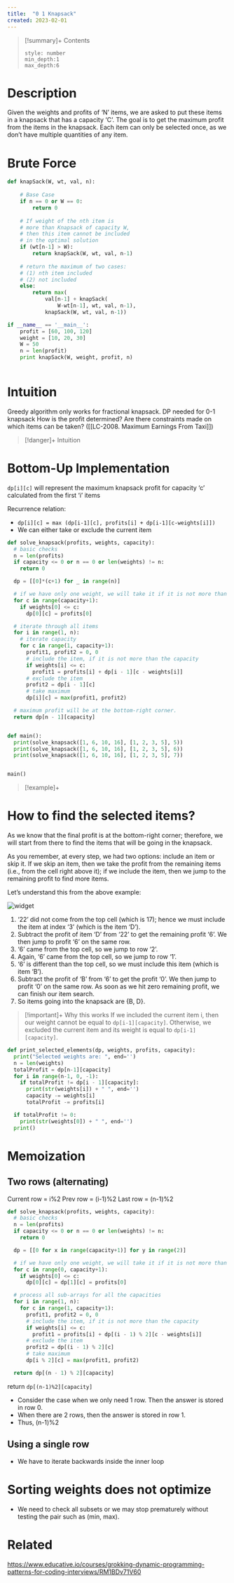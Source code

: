 ```yaml
---
title:  "0 1 Knapsack"
created: 2023-02-01
---
```


>[!summary]+ Contents
>```toc
>style: number
>min_depth:1
>max_depth:6
>```

# Description
Given the weights and profits of ‘N’ items, we are asked to put these items in a knapsack that has a capacity ‘C’. The goal is to get the maximum profit from the items in the knapsack. Each item can only be selected once, as we don’t have multiple quantities of any item.
# Brute Force
```python
def knapSack(W, wt, val, n):
 
    # Base Case
    if n == 0 or W == 0:
        return 0
 
    # If weight of the nth item is
    # more than Knapsack of capacity W,
    # then this item cannot be included
    # in the optimal solution
    if (wt[n-1] > W):
        return knapSack(W, wt, val, n-1)
 
    # return the maximum of two cases:
    # (1) nth item included
    # (2) not included
    else:
        return max(
            val[n-1] + knapSack(
                W-wt[n-1], wt, val, n-1),
            knapSack(W, wt, val, n-1))

if __name__ == '__main__':
    profit = [60, 100, 120]
    weight = [10, 20, 30]
    W = 50
    n = len(profit)
    print knapSack(W, weight, profit, n)
 
```
# Intuition
Greedy algorithm only works for fractional knapsack. DP needed for 0-1 knapsack
How is the profit determined? Are there constraints made on which items can be taken? ([[LC-2008. Maximum Earnings From Taxi]])

>[!danger]+ Intuition

# Bottom-Up Implementation
`dp[i][c]` will represent the maximum knapsack profit for capacity ‘c’ calculated from the first ‘i’ items

Recurrence relation:
- `dp[i][c] = max (dp[i-1][c], profits[i] + dp[i-1][c-weights[i]])`
- We can either take or exclude the current item

```python
def solve_knapsack(profits, weights, capacity):
  # basic checks
  n = len(profits)
  if capacity <= 0 or n == 0 or len(weights) != n:
    return 0

  dp = [[0]*(c+1) for _ in range(n)]

  # if we have only one weight, we will take it if it is not more than the capacity
  for c in range(capacity+1):
    if weights[0] <= c:
      dp[0][c] = profits[0]

  # iterate through all items
  for i in range(1, n):
	# iterate capacity
    for c in range(1, capacity+1):
      profit1, profit2 = 0, 0
      # include the item, if it is not more than the capacity
      if weights[i] <= c:
        profit1 = profits[i] + dp[i - 1][c - weights[i]]
      # exclude the item
      profit2 = dp[i - 1][c]
      # take maximum
      dp[i][c] = max(profit1, profit2)

  # maximum profit will be at the bottom-right corner.
  return dp[n - 1][capacity]


def main():
  print(solve_knapsack([1, 6, 10, 16], [1, 2, 3, 5], 5))
  print(solve_knapsack([1, 6, 10, 16], [1, 2, 3, 5], 6))
  print(solve_knapsack([1, 6, 10, 16], [1, 2, 3, 5], 7))


main()
```

>[!example]+ 

# How to find the selected items?

As we know that the final profit is at the bottom-right corner; therefore, we will start from there to find the items that will be going in the knapsack.

As you remember, at every step, we had two options: include an item or skip it. If we skip an item, then we take the profit from the remaining items (i.e., from the cell right above it); if we include the item, then we jump to the remaining profit to find more items.

Let’s understand this from the above example:

![widget](https://www.educative.io/api/collection/5668639101419520/5633779737559040/page/5666387129270272/image/5696910388101120?page_type=collection_lesson)

1.  ‘22’ did not come from the top cell (which is 17); hence we must include the item at index ‘3’ (which is the item ‘D’).
2.  Subtract the profit of item ‘D’ from ‘22’ to get the remaining profit ‘6’. We then jump to profit ‘6’ on the same row.
3.  ‘6’ came from the top cell, so we jump to row ‘2’.
4.  Again, ‘6’ came from the top cell, so we jump to row ‘1’.
5.  ‘6’ is different than the top cell, so we must include this item (which is item ‘B’).
6.  Subtract the profit of ‘B’ from ‘6’ to get the profit ‘0’. We then jump to profit ‘0’ on the same row. As soon as we hit zero remaining profit, we can finish our item search.
7.  So items going into the knapsack are {B, D}.


> [!important]+ Why this works
> If we included the current item i, then our weight cannot be equal to `dp[i-1][capacity]`.
> Otherwise, we excluded the current item and its weight is equal to `dp[i-1][capacity]`. 

```python
def print_selected_elements(dp, weights, profits, capacity):
  print("Selected weights are: ", end='')
  n = len(weights)
  totalProfit = dp[n-1][capacity]
  for i in range(n-1, 0, -1):
    if totalProfit != dp[i - 1][capacity]:
      print(str(weights[i]) + " ", end='')
      capacity -= weights[i]
      totalProfit -= profits[i]

  if totalProfit != 0:
    print(str(weights[0]) + " ", end='')
  print()
```

# Memoization

## Two rows (alternating)

Current row = i%2
Prev row = (i-1)%2
Last row = (n-1)%2

```python
def solve_knapsack(profits, weights, capacity):
  # basic checks
  n = len(profits)
  if capacity <= 0 or n == 0 or len(weights) != n:
    return 0

  dp = [[0 for x in range(capacity+1)] for y in range(2)]

  # if we have only one weight, we will take it if it is not more than the capacity
  for c in range(0, capacity+1):
    if weights[0] <= c:
      dp[0][c] = dp[1][c] = profits[0]

  # process all sub-arrays for all the capacities
  for i in range(1, n):
    for c in range(1, capacity+1):
      profit1, profit2 = 0, 0
      # include the item, if it is not more than the capacity
      if weights[i] <= c:
        profit1 = profits[i] + dp[(i - 1) % 2][c - weights[i]]
      # exclude the item
      profit2 = dp[(i - 1) % 2][c]
      # take maximum
      dp[i % 2][c] = max(profit1, profit2)

  return dp[(n - 1) % 2][capacity]
```

return `dp[(n-1)%2][capacity]`
- Consider the case when we only need 1 row. Then the answer is stored in row 0. 
- When there are 2 rows, then the answer is stored in row 1. 
- Thus, (n-1)%2

## Using a single row
- We have to iterate backwards inside the inner loop 

# Sorting weights does not optimize
- We need to check all subsets or we may stop prematurely without testing the pair such as (min, max). 

# Related
https://www.educative.io/courses/grokking-dynamic-programming-patterns-for-coding-interviews/RM1BDv71V60

